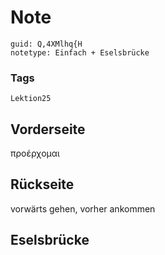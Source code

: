 # Note
```
guid: Q,4XMlhq{H
notetype: Einfach + Eselsbrücke
```

### Tags
```
Lektion25
```

## Vorderseite
προέρχομαι

## Rückseite
vorwärts gehen, vorher ankommen

## Eselsbrücke

